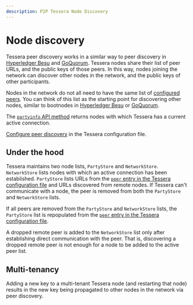 ```yaml
---
description: P2P Tessera Node Discovery
---
```


# Node discovery

Tessera peer discovery works in a similar way to peer discovery in 
[Hyperledger Besu](https://besu.hyperledger.org/en/stable/HowTo/Find-and-Connect/Managing-Peers/#manage-peers) 
and [GoQuorum](https://consensys.net/docs/goquorum/en/stable/configure-and-manage/configure/bootnodes/). 
Tessera nodes share their list of peer URLs, and the public keys of those peers. In this way, nodes joining 
the network can discover other nodes in the network, and the public keys of other participants.

Nodes in the network do not all need to have the same list of [configured peers](../HowTo/Configure/Peer-discovery.md#specify-peers). You can think of this list as the starting point for discovering other nodes, similar to bootnodes in [Hyperledger Besu](https://besu.hyperledger.org/en/stable/HowTo/Find-and-Connect/Bootnodes/) or [GoQuorum](https://consensys.net/docs/goquorum/en/stable/configure-and-manage/configure/bootnodes/).

The [`partyinfo` API method](https://consensys.github.io/doc.tessera/#operation/getPartyInfo) returns nodes
with which Tessera has a current active connection.

[Configure peer discovery](../HowTo/Configure/Peer-discovery.md) in the Tessera configuration file.

## Under the hood

Tessera maintains two node lists, `PartyStore` and `NetworkStore`. `NetworkStore` lists nodes with
which an active connection has been established. `PartyStore` lists URLs from the [`peer` entry in the Tessera configuration file](../HowTo/Configure/Peer-discovery.md#specify-peers)
and URLs discovered from remote nodes. If Tessera can't communicate with a node, the peer is
removed from both the `PartyStore` and `NetworkStore` lists.

If all peers are removed from the `PartyStore` and `NetworkStore` lists, the `PartyStore` list is repopulated
from the [`peer` entry in the Tessera configuration file](../HowTo/Configure/Peer-discovery.md#specify-peers).

A dropped remote peer is added to the `NetworkStore` list only after establishing direct communication with
the peer. That is, discovering a dropped remote peer is not enough for a node to be added to the active peer list.

## Multi-tenancy

Adding a new key to a multi-tenant Tessera node (and restarting that node) results in the new key being propagated 
to other nodes in the network via peer discovery.
